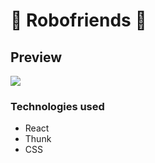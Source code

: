 # 🤖 Robofriends 🤖


## Preview 
 <div className="project">
           <a href="https://mechanicalfriends.netlify.com/">
              <img src="https://media.giphy.com/media/iiKm7Pfy0QG2RGzGLe/giphy.gif" />
            </a>
 </div>
 
 
 ### Technologies used 
 - React 
 - Thunk
 - CSS


